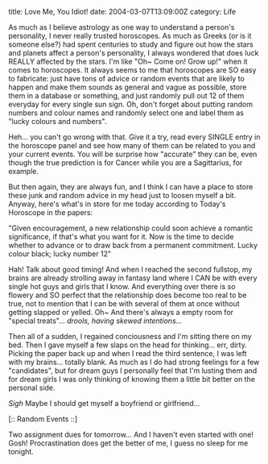 title: Love Me, You Idiot!
date: 2004-03-07T13:09:00Z
category: Life

As much as I believe astrology as one way to understand a person's personality, I never really trusted horoscopes. As much as Greeks (or is it someone else?) had spent centuries to study and figure out how the stars and planets affect a person's personality, I always wondered that does luck REALLY affected by the stars. I'm like "Oh~ Come on! Grow up!" when it comes to horoscopes. It always seems to me that horoscopes are SO easy to fabricate: just have tons of advice or random events that are likely to happen and make them sounds as general and vague as possible, store them in a database or something, and just randomly pull out 12 of them everyday for every single sun sign. Oh, don't forget about putting random numbers and colour names and randomly select one and label them as "lucky colours and numbers".

Heh… you can't go wrong with that. Give it a try, read every SINGLE entry in the horoscope panel and see how many of them can be related to you and your current events. You will be surprise how "accurate" they can be, even though the true prediction is for Cancer while you are a Sagittarius, for example.

But then again, they are always fun, and I think I can have a place to store these junk and random advice in my head just to loosen myself a bit. Anyway, here's what's in store for me today according to Today's Horoscope in the papers:

"Given encouragement, a new relationship could soon achieve a romantic significance, if that's what you want for it. Now is the time to decide whether to advance or to draw back from a permanent commitment. Lucky colour black; lucky number 12"

Hah! Talk about good timing! And when I reached the second fullstop, my brains are already strolling away in fantasy land where I CAN be with every single hot guys and girls that I know. And everything over there is so flowery and SO perfect that the relationship does become too real to be true, not to mention that I can be with several of them at once without getting slapped or yelled. Oh~ And there's always a empty room for "special treats"… *drools, having skewed intentions…*

Then all of a sudden, I regained conciousness and I'm sitting there on my bed. Then I gave myself a few slaps on the head for thinking… err, dirty. Picking the paper back up and when I read the third sentence, I was left with my brains… totally blank. As much as I do had strong feelings for a few "candidates", but for dream guys I personally feel that I'm lusting them and for dream girls I was only thinking of knowing them a little bit better on the personal side.

*Sigh* Maybe I should get myself a boyfriend or girlfriend…

[:: Random Events ::]

Two assignment dues for tomorrow… And I haven't even started with one! Gosh! Procrastination does get the better of me, I guess no sleep for me tonight.
